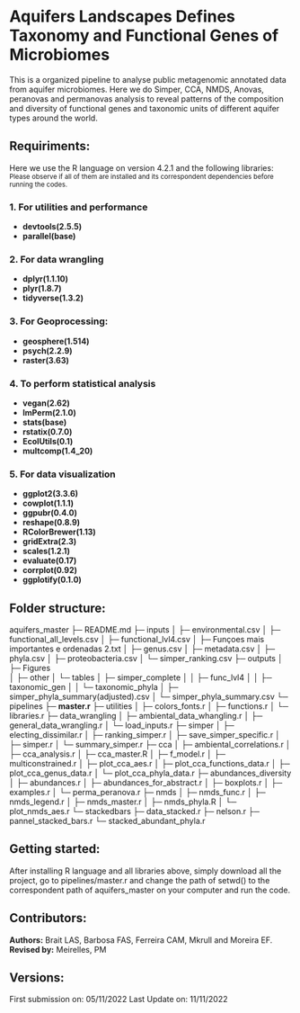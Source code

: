 # Aquifers Landscapes Defines Taxonomy and Functional Genes of Microbiomes 

This is a organized pipeline to analyse public metagenomic annotated data from aquifer microbiomes. Here we do Simper, CCA, NMDS, Anovas, peranovas and permanovas analysis to reveal patterns of the composition and diversity of functional genes and taxonomic units of different aquifer types around the world.

## Requiriments:
Here we use the R language on version 4.2.1 and the following libraries:  
<sub>Please observe if all of them are installed and its correspondent dependencies before running the codes.</sub>

### 1. For utilities and performance
- **devtools(2.5.5)**
- **parallel(base)**

### 2. For data wrangling
- **dplyr(1.1.10)**
- **plyr(1.8.7)**
- **tidyverse(1.3.2)**

### 3. For Geoprocessing:
- **geosphere(1.514)**
- **psych(2.2.9)**
- **raster(3.63)**

### 4. To perform statistical analysis
- **vegan(2.62)** 
- **lmPerm(2.1.0)**
- **stats(base)** 
- **rstatix(0.7.0)** 
- **EcolUtils(0.1)**
- **multcomp(1.4_20)** 

### 5. For data visualization
- **ggplot2(3.3.6)** 
- **cowplot(1.1.1)** 
- **ggpubr(0.4.0)** 
- **reshape(0.8.9)**
- **RColorBrewer(1.13)**
- **gridExtra(2.3)**
- **scales(1.2.1)**
- **evaluate(0.17)**
- **corrplot(0.92)**
- **ggplotify(0.1.0)**

## Folder structure:

aquifers_master
├─ README.md
├─ inputs
│  ├─ environmental.csv
│  ├─ functional_all_levels.csv
│  ├─ functional_lvl4.csv
│  ├─ Funçoes mais importantes e ordenadas 2.txt
│  ├─ genus.csv
│  ├─ metadata.csv
│  ├─ phyla.csv
│  ├─ proteobacteria.csv
│  └─ simper_ranking.csv
├─ outputs
│  ├─ Figures     
│  ├─ other
│  └─ tables
│     ├─ simper_complete
│     │  ├─ func_lvl4
│     │  ├─ taxonomic_gen
│     │  └─ taxonomic_phyla
│     ├─ simper_phyla_summary(adjusted).csv
│     └─ simper_phyla_summary.csv
└─ pipelines
   ├─ **master.r** 
   ├─ utilities
   │  ├─ colors_fonts.r
   │  ├─ functions.r
   │  └─ libraries.r
   ├─ data_wrangling
   │  ├─ ambiental_data_whangling.r
   │  ├─ general_data_wrangling.r
   │  └─ load_inputs.r
   ├─ simper
   │  ├─ electing_dissimilar.r
   │  ├─ ranking_simper.r
   │  ├─ save_simper_specific.r
   │  ├─ simper.r
   │  └─ summary_simper.r
   ├─ cca
   │  ├─ ambiental_correlations.r
   │  ├─ cca_analysis.r
   │  ├─ cca_master.R
   │  ├─ f_model.r
   │  ├─ multiconstrained.r
   │  ├─ plot_cca_aes.r
   │  ├─ plot_cca_functions_data.r
   │  ├─ plot_cca_genus_data.r
   │  └─ plot_cca_phyla_data.r
   ├─ abundances_diversity
   │  ├─ abundances.r
   │  ├─ abundances_for_abstract.r
   │  ├─ boxplots.r
   │  ├─ examples.r
   │  └─ perma_peranova.r
   ├─ nmds
   │  ├─ nmds_func.r
   │  ├─ nmds_legend.r
   │  ├─ nmds_master.r
   │  ├─ nmds_phyla.R
   │  └─ plot_nmds_aes.r
   └─ stackedbars
      ├─ data_stacked.r
      ├─ nelson.r
      ├─ pannel_stacked_bars.r
      └─ stacked_abundant_phyla.r

## Getting started:
After installing R language and all libraries above, simply download all the project, go to pipelines/master.r and change the path of setwd() to the correspondent path of aquifers_master on your computer and run the code. 

## Contributors:

**Authors:** Brait LAS, Barbosa FAS, Ferreira CAM, Mkrull and Moreira EF.  
**Revised by:** Meirelles, PM

## Versions:
First submission on: 05/11/2022
Last Update on: 11/11/2022
